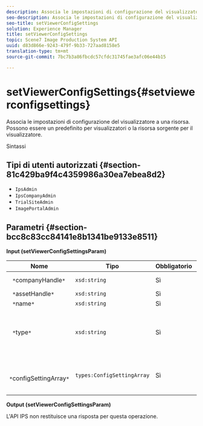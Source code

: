 ```yaml
---
description: Associa le impostazioni di configurazione del visualizzatore a una risorsa. Possono essere un predefinito per visualizzatori o la risorsa sorgente per il visualizzatore.
seo-description: Associa le impostazioni di configurazione del visualizzatore a una risorsa. Possono essere un predefinito per visualizzatori o la risorsa sorgente per il visualizzatore.
seo-title: setViewerConfigSettings
solution: Experience Manager
title: setViewerConfigSettings
topic: Scene7 Image Production System API
uuid: d83d866e-9243-479f-9b33-727aad8158e5
translation-type: tm+mt
source-git-commit: 7bc7b3a86fbcdc57cfdc31745fae3afc06e44b15

---
```



# setViewerConfigSettings{#setviewerconfigsettings}

Associa le impostazioni di configurazione del visualizzatore a una risorsa. Possono essere un predefinito per visualizzatori o la risorsa sorgente per il visualizzatore.

Sintassi

## Tipi di utenti autorizzati {#section-81c429ba9f4c4359986a30ea7ebea8d2}

* `IpsAdmin`
* `IpsCompanyAdmin`
* `TrialSiteAdmin`
* `ImagePortalAdmin`

## Parametri {#section-bcc8c83cc84141e8b1341be9133e8511}

**Input (setViewerConfigSettingsParam)**

| Nome | Tipo | Obbligatorio | Descrizione |
|---|---|---|---|
| ` *`companyHandle`*` | `xsd:string` | Sì | Gestite l&#39;azienda. |
| ` *`assetHandle`*` | `xsd:string` | Sì | Handle risorsa. |
| ` *`name`*` | `xsd:string` | Sì | Nome risorsa. |
| ` *`type`*` | `xsd:string` | Sì | Il tipo di risorsa a cui applicare la configurazione del visualizzatore. |
| ` *`configSettingArray`*` | `types:ConfigSettingArray` | Sì | L’array di risorse `ConfigSettings` applicate alla risorsa. |

**Output (setViewerConfigSettingsParam)**

L&#39;API IPS non restituisce una risposta per questa operazione.
